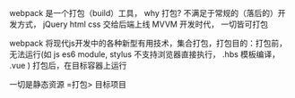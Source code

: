 webpack 是一个打包（build）工具，
why 打包? 
  不满足于常规的（落后的）开发方式， jQuery html css 交给后端上线
  MVVM 开发时代， 一切皆可打包

webpack 将现代js开发中的各种新型有用技术，集合打包，打包目的：打包前，无法运行(如 js es6 module, stylus 不支持浏览器直接执行， .hbs 模板编译， .vue ) 打包后，在目标容器上运行

一切是静态资源 =打包> 目标项目